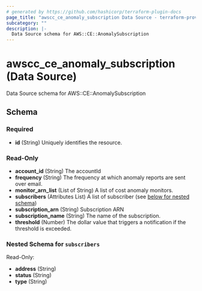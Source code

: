 ```yaml
---
# generated by https://github.com/hashicorp/terraform-plugin-docs
page_title: "awscc_ce_anomaly_subscription Data Source - terraform-provider-awscc"
subcategory: ""
description: |-
  Data Source schema for AWS::CE::AnomalySubscription
---
```


# awscc_ce_anomaly_subscription (Data Source)

Data Source schema for AWS::CE::AnomalySubscription



<!-- schema generated by tfplugindocs -->
## Schema

### Required

- **id** (String) Uniquely identifies the resource.

### Read-Only

- **account_id** (String) The accountId
- **frequency** (String) The frequency at which anomaly reports are sent over email.
- **monitor_arn_list** (List of String) A list of cost anomaly monitors.
- **subscribers** (Attributes List) A list of subscriber (see [below for nested schema](#nestedatt--subscribers))
- **subscription_arn** (String) Subscription ARN
- **subscription_name** (String) The name of the subscription.
- **threshold** (Number) The dollar value that triggers a notification if the threshold is exceeded.

<a id="nestedatt--subscribers"></a>
### Nested Schema for `subscribers`

Read-Only:

- **address** (String)
- **status** (String)
- **type** (String)


